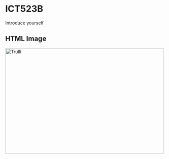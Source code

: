 # ICT523B
<!DOCTYPE html>
<html>
  <head></head> Introduce yourself
  <body>
    <h2>HTML Image</h2>
    <img width="500" height="333" alt="Trulli" src="https://tse2-mm.cn.bing.net/th/id/OIP-C.xJt38dVPSj9s_WyNDvE08QHaJQ?pid=ImgDet&rs=1.jpg">
  </body>
</html>

